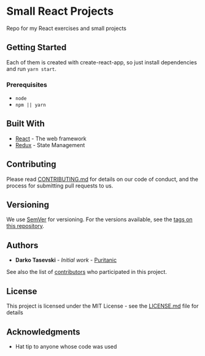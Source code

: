 # Small React Projects

Repo for my React exercises and small projects

## Getting Started

Each of them is created with create-react-app, so just install dependencies and run `yarn start`.

### Prerequisites

-   `node`
-   `npm || yarn`

## Built With

-   [React](#) - The web framework
-   [Redux](#) - State Management

## Contributing

Please read [CONTRIBUTING.md](CONTRIBUTING.md) for details on our code of conduct, and the process for submitting pull requests to us.

## Versioning

We use [SemVer](http://semver.org/) for versioning. For the versions available, see the [tags on this repository](https://github.com/your/project/tags).

## Authors

-   **Darko Tasevski** - _Initial work_ - [Puritanic](https://github.com/Puritanic)

See also the list of [contributors](CONTRIBUTORS.md) who participated in this project.

## License

This project is licensed under the MIT License - see the [LICENSE.md](LICENSE.md) file for details

## Acknowledgments

-   Hat tip to anyone whose code was used
